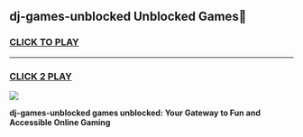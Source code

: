 
## dj-games-unblocked Unblocked Games👋
<h3>
<a href="https://news.freeplayer.one?title=dj-games-unblocked&ref=16F">CLICK TO PLAY</a></h3>
<hr>

<h3>
<a href="https://news.freeplayer.one?title=dj-games-unblocked&ref=16F">CLICK 2 PLAY</a>
  
</h3>

<a href="https://news.freeplayer.one?title=dj-games-unblocked&ref=16F/"><img src="https://clearcache.store/games.png"></a>


**dj-games-unblocked games unblocked: Your Gateway to Fun and Accessible Online Gaming**
